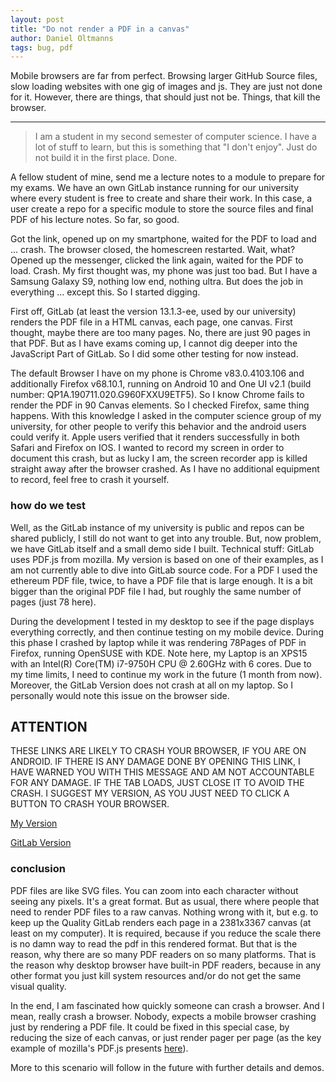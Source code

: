 ```yaml
---
layout: post
title: "Do not render a PDF in a canvas"
author: Daniel Oltmanns
tags: bug, pdf
---
```


Mobile browsers are far from perfect. Browsing larger GitHub Source files, slow loading websites with one gig of images and js. They are just not done for it. However, there are things, that should just not be. Things, that kill the browser.

<!--abstract-->

<hr>

> I am a student in my second semester of computer science. I have a lot of stuff to learn, but this is something that "I don't enjoy". Just do not build it in the first place. Done.

A fellow student of mine, send me a lecture notes to a module to prepare for my exams. We have an own GitLab instance running for our university where every student is free to create and share their work. In this case, a user create a repo for a specific module to store the source files and final PDF of his lecture notes. So far, so good.

Got the link, opened up on my smartphone, waited for the PDF to load and ... crash. The browser closed, the homescreen restarted. Wait, what? Opened up the messenger, clicked the link again, waited for the PDF to load. Crash. My first thought was, my phone was just too bad. But I have a Samsung Galaxy S9, nothing low end, nothing ultra. But does the job in everything ... except this. So I started digging.

First off, GitLab (at least the version 13.1.3-ee, used by our university) renders the PDF file in a HTML canvas, each page, one canvas. First thought, maybe there are too many pages. No, there are just 90 pages in that PDF. But as I have exams coming up, I cannot dig deeper into the JavaScript Part of GitLab. So I did some other testing for now instead.

The default Browser I have on my phone is Chrome v83.0.4103.106 and additionally Firefox v68.10.1, running on Android 10 and One UI v2.1 (build number: QP1A.190711.020.G960FXXU9ETF5). So I know Chrome fails to render the PDF in 90 Canvas elements. So I checked Firefox, same thing happens. With this knowledge I asked in the computer science group of my university, for other people to verify this behavior and the android users could verify it. Apple users verified that it renders successfully in both Safari and Firefox on IOS. I wanted to record my screen in order to document this crash, but as lucky I am, the screen recorder app is killed straight away after the browser crashed. As I have no additional equipment to record, feel free to crash it yourself.

### how do we test

Well, as the GitLab instance of my university is public and repos can be shared publicly, I still do not want to get into any trouble. But, now problem, we have GitLab itself and a small demo side I built. Technical stuff: GitLab uses PDF.js from mozilla. My version is based on one of their examples, as I am not currently able to dive into GitLab source code. For a PDF I used the ethereum PDF file, twice, to have a PDF file that is large enough. It is a bit bigger than the original PDF file I had, but roughly the same number of pages (just 78 here).

During the development I tested in my desktop to see if the page displays everything correctly, and then continue testing on my mobile device. During this phase I crashed by laptop while it was rendering 78Pages of PDF in Firefox, running OpenSUSE with KDE. Note here, my Laptop is an XPS15 with an Intel(R) Core(TM) i7-9750H CPU @ 2.60GHz with 6 cores. Due to my time limits, I need to continue my work in the future (1 month from now). Moreover, the GitLab Version does not crash at all on my laptop. So I personally would note this issue on the browser side.

## ATTENTION

THESE LINKS ARE LIKELY TO CRASH YOUR BROWSER, IF YOU ARE ON ANDROID. IF THERE IS ANY DAMAGE DONE BY OPENING THIS LINK, I HAVE WARNED YOU WITH THIS MESSAGE AND AM NOT ACCOUNTABLE FOR ANY DAMAGE. IF THE TAB LOADS, JUST CLOSE IT TO AVOID THE CRASH. I SUGGEST MY VERSION, AS YOU JUST NEED TO CLICK A BUTTON TO CRASH YOUR BROWSER.

[My Version](/pdf_test.html)

[GitLab Version](https://gitlab.com/oltdaniel/crash-pdf/-/blob/master/paper.pdf)

### conclusion

PDF files are like SVG files. You can zoom into each character without seeing any pixels. It's a great format. But as usual, there where people that need to render PDF files to a raw canvas. Nothing wrong with it, but e.g. to keep up the Quality GitLab renders each page in a 2381x3367 canvas (at least on my computer). It is required, because if you reduce the scale there is no damn way to read the pdf in this rendered format. But that is the reason, why there are so many PDF readers on so many platforms. That is the reason why desktop browser have built-in PDF readers, because in any other format you just kill system resources and/or do not get the same visual quality.

In the end, I am fascinated how quickly someone can crash a browser. And I mean, really crash a browser. Nobody, expects a mobile browser crashing just by rendering a PDF file. It could be fixed in this special case, by reducing the size of each canvas, or just render pager per page (as the key example of mozilla's PDF.js presents [here](https://mozilla.github.io/pdf.js/examples/)).

More to this scenario will follow in the future with further details and demos.